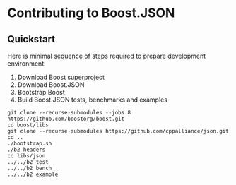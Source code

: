 # Contributing to Boost.JSON

## Quickstart

Here is minimal sequence of steps required to prepare development environment:

1. Download Boost superproject
2. Download Boost.JSON
3. Bootstrap Boost
4. Build Boost.JSON tests, benchmarks and examples

```
git clone --recurse-submodules --jobs 8 https://github.com/boostorg/boost.git
cd boost/libs
git clone --recurse-submodules https://github.com/cppalliance/json.git
cd ..
./bootstrap.sh
./b2 headers
cd libs/json
../../b2 test
../../b2 bench
../../b2 example
```
